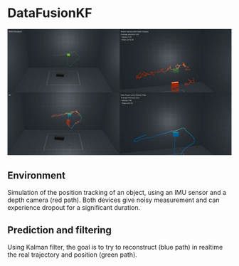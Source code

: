 # DataFusionKF

![DataFusion](https://github.com/mplantady/DataFusionKF/blob/master/Preview.gif)

## Environment
Simulation of the position tracking of an object, using an IMU sensor and a depth camera (red path).
Both devices give noisy measurement and can experience dropout for a significant duration.

## Prediction and filtering
Using Kalman filter, the goal is to try to reconstruct (blue path) in realtime the real trajectory and position (green path).
